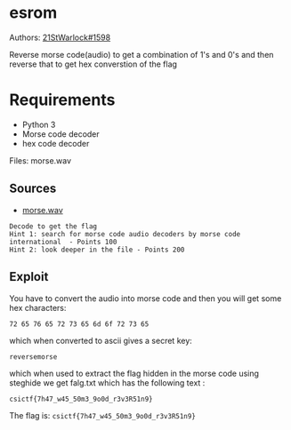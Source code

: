 # esrom

Authors: [21StWarlock#1598](21StWarlock#1598)

Reverse morse code(audio) to get a combination of 1's and 0's and then reverse that to get hex converstion of the flag

# Requirements

- Python 3
- Morse code decoder
- hex code decoder

Files: morse.wav
## Sources

- [morse.wav](./morse.wav)
```
Decode to get the flag
Hint 1: search for morse code audio decoders by morse code international  - Points 100
Hint 2: look deeper in the file - Points 200
```

## Exploit

You have to convert the audio into morse code and then you will get some hex characters:

```
72 65 76 65 72 73 65 6d 6f 72 73 65
```
which when converted to ascii gives a secret key:

```
reversemorse
```

which when used to extract the flag hidden in the morse code using steghide we get falg.txt which has the following text :
```
csictf{7h47_w45_50m3_9o0d_r3v3R51n9}
```

 The flag is: `csictf{7h47_w45_50m3_9o0d_r3v3R51n9}`
